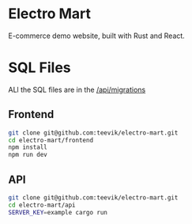 # Electro Mart

E-commerce demo website, built with Rust and React.

# SQL Files

ALl the SQL files are in the [/api/migrations](/api/migrations)

## Frontend

```bash
git clone git@github.com:teevik/electro-mart.git
cd electro-mart/frontend
npm install
npm run dev
```

## API

```bash
git clone git@github.com:teevik/electro-mart.git
cd electro-mart/api
SERVER_KEY=example cargo run
```
